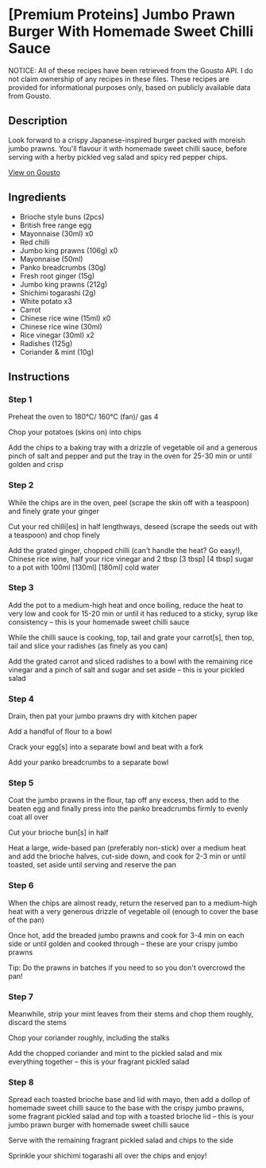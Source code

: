 # [Premium Proteins] Jumbo Prawn Burger With Homemade Sweet Chilli Sauce

NOTICE: All of these recipes have been retrieved from the Gousto API. I do not claim ownership of any recipes in these files. These recipes are provided for informational purposes only, based on publicly available data from Gousto.

## Description

Look forward to a crispy Japanese-inspired burger packed with moreish jumbo prawns. You'll flavour it with homemade sweet chilli sauce, before serving with a herby pickled veg salad and spicy red pepper chips.

[View on Gousto](https://www.gousto.co.uk/recipes/cookbook/premium-proteins-jumbo-prawn-burger-with-homemade-sweet-chilli-sauce)

## Ingredients

- Brioche style buns (2pcs)
- British free range egg
- Mayonnaise (30ml) x0
- Red chilli
- Jumbo king prawns (106g) x0
- Mayonnaise (50ml)
- Panko breadcrumbs (30g)
- Fresh root ginger (15g)
- Jumbo king prawns (212g)
- Shichimi togarashi (2g)
- White potato x3
- Carrot
- Chinese rice wine (15ml) x0
- Chinese rice wine (30ml)
- Rice vinegar (30ml) x2
- Radishes (125g)
- Coriander & mint (10g)

## Instructions

### Step 1

Preheat the oven to 180°C/ 160°C (fan)/ gas 4

Chop your potatoes (skins on) into chips

Add the chips to a baking tray with a drizzle of vegetable oil and a generous pinch of salt and pepper and put the tray in the oven for 25-30 min or until golden and crisp

### Step 2

While the chips are in the oven, peel (scrape the skin off with a teaspoon) and finely grate your ginger

Cut your red chilli[es] in half lengthways, deseed (scrape the seeds out with a teaspoon) and chop finely

Add the grated ginger, chopped chilli (can't handle the heat? Go easy!), Chinese rice wine, half your rice vinegar and 2 tbsp <span class="text-purple">[3 tbsp]</span> <span class="text-danger">[4 tbsp]</span> sugar to a pot with 100ml <span class="text-purple">[130ml]</span><span class="text-danger"> [180ml] </span>cold water

### Step 3

Add the pot to a medium-high heat and once boiling, reduce the heat to very low and cook for 15-20 min or until it has reduced to a sticky, syrup like consistency – this is your homemade sweet chilli sauce

While the chilli sauce is cooking, top, tail and grate your carrot[s], then top, tail and slice your radishes (as finely as you can)

Add the grated carrot and sliced radishes to a bowl with the remaining rice vinegar and a pinch of salt and sugar and set aside – this is your pickled salad

### Step 4

Drain, then pat your jumbo prawns dry with kitchen paper

Add a handful of flour to a bowl

Crack your egg[s] into a separate bowl and beat with a fork

Add your panko breadcrumbs to a separate bowl

### Step 5

Coat the jumbo prawns in the flour, tap off any excess, then add to the beaten egg and finally press into the panko breadcrumbs firmly to evenly coat all over

Cut your brioche bun[s] in half

Heat a large, wide-based pan (preferably non-stick) over a medium heat and add the brioche halves, cut-side down, and cook for 2-3 min or until toasted, set aside until serving and reserve the pan

### Step 6

When the chips are almost ready, return the reserved pan to a medium-high heat with a very generous drizzle of vegetable oil (enough to cover the base of the pan)

Once hot, add the breaded jumbo prawns and cook for 3-4 min on each side or until golden and cooked through – these are your crispy jumbo prawns

Tip: Do the prawns in batches if you need to so you don't overcrowd the pan!

### Step 7

Meanwhile, strip your mint leaves from their stems and chop them roughly, discard the stems

Chop your coriander roughly, including the stalks

Add the chopped coriander and mint to the pickled salad and mix everything together – this is your fragrant pickled salad

### Step 8

Spread each toasted brioche base and lid with mayo, then add a dollop of homemade sweet chilli sauce to the base with the crispy jumbo prawns, some fragrant pickled salad and top with a toasted brioche lid – this is your jumbo prawn burger with homemade sweet chilli sauce

Serve with the remaining fragrant pickled salad and chips to the side

Sprinkle your shichimi togarashi all over the chips and enjoy!

